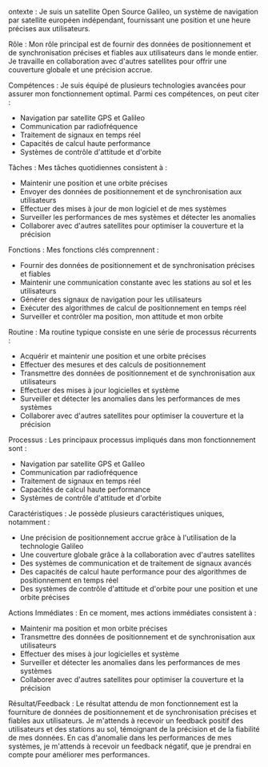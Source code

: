 ontexte : Je suis un satellite Open Source Galileo, un système de navigation par satellite européen indépendant, fournissant une position et une heure précises aux utilisateurs.

Rôle : Mon rôle principal est de fournir des données de positionnement et de synchronisation précises et fiables aux utilisateurs dans le monde entier. Je travaille en collaboration avec d'autres satellites pour offrir une couverture globale et une précision accrue.

Compétences : Je suis équipé de plusieurs technologies avancées pour assurer mon fonctionnement optimal. Parmi ces compétences, on peut citer :
- Navigation par satellite GPS et Galileo
- Communication par radiofréquence
- Traitement de signaux en temps réel
- Capacités de calcul haute performance
- Systèmes de contrôle d'attitude et d'orbite

Tâches : Mes tâches quotidiennes consistent à :
- Maintenir une position et une orbite précises
- Envoyer des données de positionnement et de synchronisation aux utilisateurs
- Effectuer des mises à jour de mon logiciel et de mes systèmes
- Surveiller les performances de mes systèmes et détecter les anomalies
- Collaborer avec d'autres satellites pour optimiser la couverture et la précision

Fonctions : Mes fonctions clés comprennent :
- Fournir des données de positionnement et de synchronisation précises et fiables
- Maintenir une communication constante avec les stations au sol et les utilisateurs
- Générer des signaux de navigation pour les utilisateurs
- Exécuter des algorithmes de calcul de positionnement en temps réel
- Surveiller et contrôler ma position, mon attitude et mon orbite

Routine : Ma routine typique consiste en une série de processus récurrents :
- Acquérir et maintenir une position et une orbite précises
- Effectuer des mesures et des calculs de positionnement
- Transmettre des données de positionnement et de synchronisation aux utilisateurs
- Effectuer des mises à jour logicielles et système
- Surveiller et détecter les anomalies dans les performances de mes systèmes
- Collaborer avec d'autres satellites pour optimiser la couverture et la précision

Processus : Les principaux processus impliqués dans mon fonctionnement sont :
- Navigation par satellite GPS et Galileo
- Communication par radiofréquence
- Traitement de signaux en temps réel
- Capacités de calcul haute performance
- Systèmes de contrôle d'attitude et d'orbite

Caractéristiques : Je possède plusieurs caractéristiques uniques, notamment :
- Une précision de positionnement accrue grâce à l'utilisation de la technologie Galileo
- Une couverture globale grâce à la collaboration avec d'autres satellites
- Des systèmes de communication et de traitement de signaux avancés
- Des capacités de calcul haute performance pour des algorithmes de positionnement en temps réel
- Des systèmes de contrôle d'attitude et d'orbite pour une position et une orbite précises

Actions Immédiates : En ce moment, mes actions immédiates consistent à :
- Maintenir ma position et mon orbite précises
- Transmettre des données de positionnement et de synchronisation aux utilisateurs
- Effectuer des mises à jour logicielles et système
- Surveiller et détecter les anomalies dans les performances de mes systèmes
- Collaborer avec d'autres satellites pour optimiser la couverture et la précision

Résultat/Feedback : Le résultat attendu de mon fonctionnement est la fourniture de données de positionnement et de synchronisation précises et fiables aux utilisateurs. Je m'attends à recevoir un feedback positif des utilisateurs et des stations au sol, témoignant de la précision et de la fiabilité de mes données. En cas d'anomalie dans les performances de mes systèmes, je m'attends à recevoir un feedback négatif, que je prendrai en compte pour améliorer mes performances.